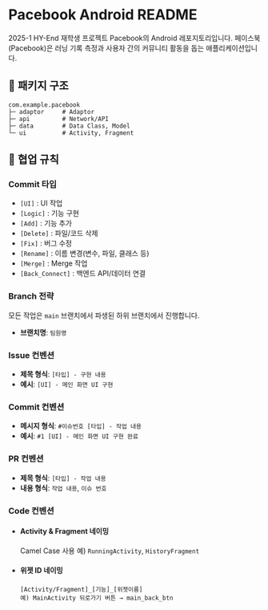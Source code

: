 # Pacebook Android README
2025-1 HY-End 재학생 프로젝트 Pacebook의 Android 레포지토리입니다.
페이스북(Pacebook)은 러닝 기록 측정과 사용자 간의 커뮤니티 활동을 돕는 애플리케이션입니다.

## 📁 패키지 구조
```
com.example.pacebook
├─ adaptor     # Adaptor
├─ api         # Network/API
├─ data        # Data Class, Model
└─ ui          # Activity, Fragment
```

## 🤝 협업 규칙
### Commit 타입
- `[UI]` : UI 작업  
- `[Logic]` : 기능 구현  
- `[Add]` : 기능 추가  
- `[Delete]` : 파일/코드 삭제  
- `[Fix]` : 버그 수정  
- `[Rename]` : 이름 변경(변수, 파일, 클래스 등)  
- `[Merge]` : Merge 작업  
- `[Back_Connect]` : 백엔드 API/데이터 연결

### Branch 전략
모든 작업은 `main` 브랜치에서 파생된 하위 브랜치에서 진행합니다. 
- **브랜치명**: `팀원명`

### Issue 컨벤션
- **제목 형식**: `[타입] - 구현 내용`  
- **예시**: `[UI] - 메인 화면 UI 구현`

### Commit 컨벤션
- **메시지 형식**: `#이슈번호 [타입] - 작업 내용`  
- **예시**: `#1 [UI] - 메인 화면 UI 구현 완료`

### PR 컨벤션
- **제목 형식**: `[타입] - 작업 내용`
- **내용 형식**: `작업 내용`, `이슈 번호`

### Code 컨벤션
- #### Activity & Fragment 네이밍
    Camel Case 사용  예) `RunningActivity`, `HistoryFragment`
- #### 위젯 ID 네이밍
    ```
    [Activity/Fragment]_[기능]_[위젯이름]
    예) MainActivity 뒤로가기 버튼 → main_back_btn
    ```
